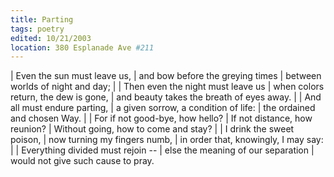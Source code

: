 ```yaml
---
title: Parting
tags: poetry
edited: 10/21/2003
location: 380 Esplanade Ave #211
---
```


| Even the sun must leave us,
| and bow before the greying times
| between worlds of night and day;
|
| Then even the night must leave us
| when colors return, the dew is gone,
| and beauty takes the breath of eyes away.
|
| And all must endure parting,
| a given sorrow, a condition of life:
| the ordained and chosen Way.
|
| For if not good-bye, how hello?
| If not distance, how reunion?
| Without going, how to come and stay?
|
| I drink the sweet poison,
| now turning my fingers numb,
| in order that, knowingly, I may say:
|
| Everything divided must rejoin --
| else the meaning of our separation
| would not give such cause to pray.
